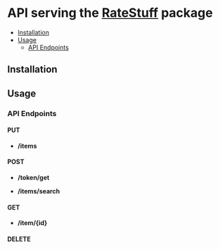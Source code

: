 API serving the [RateStuff](https://github.com/epohs/RateStuff) package 
==================


  - [Installation](#installation)
  - [Usage](#usage)
    - [API Endpoints](#api-endpoints)



## Installation

## Usage

### API Endpoints

#### PUT

  - **/items**

#### POST

  - **/token/get**


  - **/items/search**


#### GET

  - **/item/{id}**

#### DELETE